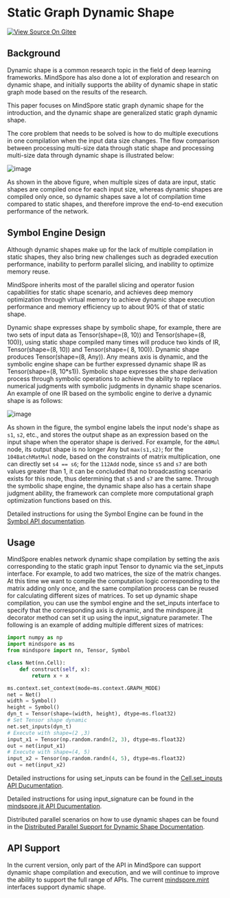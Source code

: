 # Static Graph Dynamic Shape

[![View Source On Gitee](https://mindspore-website.obs.cn-north-4.myhuaweicloud.com/website-images/br_base/resource/_static/logo_source_en.svg)](https://gitee.com/mindspore/docs/blob/br_base/docs/mindspore/source_en/design/dynamic_shape.md)

## Background

Dynamic shape is a common research topic in the field of deep learning frameworks. MindSpore has also done a lot of exploration and research on dynamic shape, and initially supports the ability of dynamic shape in static graph mode based on the results of the research.

This paper focuses on MindSpore static graph dynamic shape for the introduction, and the dynamic shape are generalized static graph dynamic shape.

The core problem that needs to be solved is how to do multiple executions in one compilation when the input data size changes. The flow comparison between processing multi-size data through static shape and processing multi-size data through dynamic shape is illustrated below:

![image](https://mindspore-website.obs.cn-north-4.myhuaweicloud.com/website-images/br_base/docs/mindspore/source_zh_cn/design/images/dynamic_shape/static_dynamic_shape_diff.png)

As shown in the above figure, when multiple sizes of data are input, static shapes are compiled once for each input size, whereas dynamic shapes are compiled only once, so dynamic shapes save a lot of compilation time compared to static shapes, and therefore improve the end-to-end execution performance of the network.

## Symbol Engine Design

Although dynamic shapes make up for the lack of multiple compilation in static shapes, they also bring new challenges such as degraded execution performance, inability to perform parallel slicing, and inability to optimize memory reuse.

MindSpore inherits most of the parallel slicing and operator fusion capabilities for static shape scenario, and achieves deep memory optimization through virtual memory to achieve dynamic shape execution performance and memory efficiency up to about 90% of that of static shape.

Dynamic shape expresses shape by symbolic shape, for example, there are two sets of input data as Tensor(shape=(8, 10)) and Tensor(shape=(8, 100)), using static shape compiled many times will produce two kinds of IR, Tensor(shape=(8, 10)) and Tensor(shape=( 8, 100)). Dynamic shape produces Tensor(shape=(8, Any)). Any means axis is dynamic, and the symbolic engine shape can be further expressed dynamic shape IR as Tensor(shape=(8, 10*s1)). Symbolic shape expresses the shape derivation process through symbolic operations to achieve the ability to replace numerical judgments with symbolic judgments in dynamic shape scenarios. An example of one IR based on the symbolic engine to derive a dynamic shape is as follows:

![image](https://mindspore-website.obs.cn-north-4.myhuaweicloud.com/website-images/br_base/docs/mindspore/source_zh_cn/design/images/dynamic_shape/symbol_engine.png)

As shown in the figure, the symbol engine labels the input node's shape as `s1`, `s2`, etc., and stores the output shape as an expression based on the input shape when the operator shape is derived. For example, for the `40Mul` node, its output shape is no longer Any but `max(s1,s2)`; for the `104BatchMatMul` node, based on the constraints of matrix multiplication, one can directly set `s4 == s6`; for the `112Add` node, since `s5` and `s7` are both values greater than 1, it can be concluded that no broadcasting scenario exists for this node, thus determining that `s5` and `s7` are the same. Through the symbolic shape engine, the dynamic shape also has a certain shape judgment ability, the framework can complete more computational graph optimization functions based on this.

Detailed instructions for using the Symbol Engine can be found in the [Symbol API documentation](https://www.mindspore.cn/docs/en/br_base/api_python/mindspore/mindspore.Symbol.html).

## Usage

MindSpore enables network dynamic shape compilation by setting the axis corresponding to the static graph input Tensor to dynamic via the set_inputs interface.
For example, to add two matrices, the size of the matrix changes. At this time we want to compile the computation logic corresponding to the matrix adding only once, and the same compilation process can be reused for calculating different sizes of matrices.
To set up dynamic shape compilation, you can use the symbol engine and the set_inputs interface to specify that the corresponding axis is dynamic, and the mindspore.jit decorator method can set it up using the input_signature parameter.
The following is an example of adding multiple different sizes of matrices:

```python
import numpy as np
import mindspore as ms
from mindspore import nn, Tensor, Symbol

class Net(nn.Cell):
    def construct(self, x):
        return x + x

ms.context.set_context(mode=ms.context.GRAPH_MODE)
net = Net()
width = Symbol()
height = Symbol()
dyn_t = Tensor(shape=(width, height), dtype=ms.float32)
# Set Tensor shape dynamic
net.set_inputs(dyn_t)
# Execute with shape=(2 ,3)
input_x1 = Tensor(np.random.randn(2, 3), dtype=ms.float32)
out = net(input_x1)
# Execute with shape=(4, 5)
input_x2 = Tensor(np.random.randn(4, 5), dtype=ms.float32)
out = net(input_x2)
```

Detailed instructions for using set_inputs can be found in the [Cell.set_inputs API Ducumentation](https://www.mindspore.cn/docs/en/br_base/api_python/nn/mindspore.nn.Cell.html#mindspore.nn.Cell.set_inputs).

Detailed instructions for using input_signature can be found in the [mindspore.jit API Ducumentation](https://www.mindspore.cn/docs/en/br_base/api_python/mindspore/mindspore.jit.html).

Distributed parallel scenarios on how to use dynamic shapes can be found in the [Distributed Parallel Support for Dynamic Shape Documentation](https://www.mindspore.cn/tutorials/experts/en/br_base/parallel/support_dynamic_shape_in_parallel.html).

## API Support

In the current version, only part of the API in MindSpore can support dynamic shape compilation and execution, and we will continue to improve the ability to support the full range of APIs. The current [mindspore.mint](https://www.mindspore.cn/docs/en/br_base/api_python/mindspore.mint) interfaces support dynamic shape.